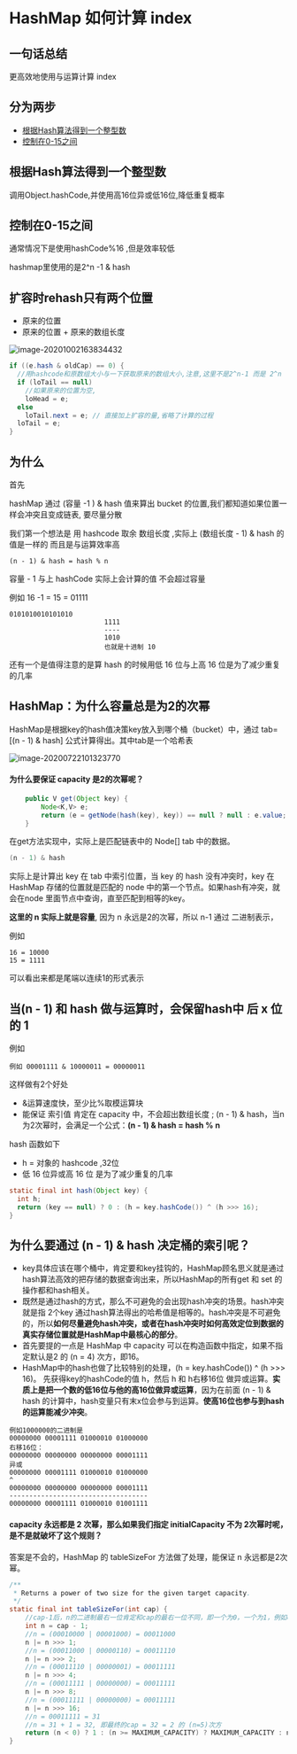# HashMap 如何计算 index

## 一句话总结

更高效地使用与运算计算 index

## 分为两步

- [根据Hash算法得到一个整型数](#根据Hash算法得到一个整型数)
- [控制在0-15之间](#控制在0-15之间)

## 根据Hash算法得到一个整型数

调用Object.hashCode,并使用高16位异或低16位,降低重复概率

## 控制在0-15之间

通常情况下是使用hashCode%16 ,但是效率较低

hashmap里使用的是2^n -1 & hash

## 扩容时rehash只有两个位置

- 原来的位置
- 原来的位置 + 原来的数组长度

![image-20201002163834432](../../../assets/image-20201002163834432.png)

```java
if ((e.hash & oldCap) == 0) {
  //用hashcode和原数组大小与一下获取原来的数组大小,注意,这里不是2^n-1 而是 2^n
  if (loTail == null)
    //如果原来的位置为空,
    loHead = e;
  else
    loTail.next = e; // 直接加上扩容的量,省略了计算的过程
  loTail = e;
}
```



## 为什么

首先

hashMap 通过 (容量 -1 ) & hash 值来算出 bucket 的位置,我们都知道如果位置一样会冲突且变成链表, 要尽量分散

我们第一个想法是 用 hashcode 取余 数组长度 ,实际上 (数组长度 - 1) & hash  的值是一样的 而且是与运算效率高

```
(n - 1) & hash = hash % n
```

容量 - 1 与上 hashCode 实际上会计算的值 不会超过容量 

例如 16 -1 = 15 = 01111

```
0101010010101010
						1111
						----
						1010
						也就是十进制 10
```

还有一个是值得注意的是算 hash 的时候用低 16 位与上高 16 位是为了减少重复的几率



## HashMap：为什么容量总是为2的次幂

HashMap是根据key的hash值决策key放入到哪个桶（bucket）中，通过 tab=[(n - 1) & hash] 公式计算得出。其中tab是一个哈希表

![image-20200722101323770](../../../assets/image-20200722101323770.png)

#### **为什么要保证 capacity 是2的次幂呢？**

```java
    public V get(Object key) {
        Node<K,V> e;
        return (e = getNode(hash(key), key)) == null ? null : e.value;
    }
```

在get方法实现中，实际上是匹配链表中的 Node[] tab 中的数据。

```java
(n - 1) & hash
```

实际上是计算出 key 在 tab 中索引位置，当 key 的 hash 没有冲突时，key 在 HashMap 存储的位置就是匹配的 node 中的第一个节点。如果hash有冲突，就会在node 里面节点中查询，直至匹配到相等的key。

**这里的 n 实际上就是容量**, 因为 n 永远是2的次幂，所以 n-1 通过 二进制表示，

例如

```
16 = 10000
15 = 1111  
```

可以看出来都是尾端以连续1的形式表示

## **当(n - 1) 和 hash 做与运算时，会保留hash中 后 x 位的 1**

例如

```
例如 00001111 & 10000011 = 00000011
```

这样做有2个好处

- &运算速度快，至少比%取模运算块
- 能保证 索引值 肯定在 capacity 中，不会超出数组长度  ; (n - 1) & hash，当n为2次幂时，会满足一个公式：**(n - 1) & hash = hash % n**

hash 函数如下

- h  =  对象的 hashcode ,32位
- 低 16 位异或高 16 位 是为了减少重复的几率

```java
static final int hash(Object key) {
  int h;
  return (key == null) ? 0 : (h = key.hashCode()) ^ (h >>> 16);
}
```

## **为什么要通过 (n - 1) & hash 决定桶的索引呢？**

- key具体应该在哪个桶中，肯定要和key挂钩的，HashMap顾名思义就是通过hash算法高效的把存储的数据查询出来，所以HashMap的所有get 和 set 的操作都和hash相关。
- 既然是通过hash的方式，那么不可避免的会出现hash冲突的场景。hash冲突就是指 2个key 通过hash算法得出的哈希值是相等的。hash冲突是不可避免的，所以**如何尽量避免hash冲突，或者在hash冲突时如何高效定位到数据的真实存储位置就是HashMap中最核心的部分**。
- 首先要提的一点是 HashMap 中 capacity 可以在构造函数中指定，如果不指定默认是2 的 (n = 4) 次方，即16。
- HashMap中的hash也做了比较特别的处理，(h = key.hashCode()) ^ (h >>> 16)。
  先获得key的hashCode的值 h，然后 h 和 h右移16位 做异或运算。**实质上是把一个数的低16位与他的高16位做异或运算**，因为在前面 (n - 1) & hash 的计算中，hash变量只有末x位会参与到运算。**使高16位也参与到hash的运算能减少冲突**。

```
例如1000000的二进制是 
00000000 00001111 01000010 01000000
右移16位： 
00000000 00000000 00000000 00001111
异或 
00000000 00001111 01000010 01000000
^
00000000 00000000 00000000 00001111
-----------------------------------
00000000 00001111 01000010 01001111

```

#### **capacity 永远都是 2 次幂，那么如果我们指定 initialCapacity 不为 2次幂时呢，是不是就破坏了这个规则？**

答案是不会的，HashMap 的 tableSizeFor 方法做了处理，能保证 n 永远都是2次幂。

```java
/**
 * Returns a power of two size for the given target capacity.
 */
static final int tableSizeFor(int cap) {
    //cap-1后，n的二进制最右一位肯定和cap的最右一位不同，即一个为0，一个为1，例如cap=17（00010001），n=cap-1=16（00010000）
    int n = cap - 1;
    //n = (00010000 | 00001000) = 00011000
    n |= n >>> 1;
    //n = (00011000 | 00000110) = 00011110
    n |= n >>> 2;
    //n = (00011110 | 00000001) = 00011111
    n |= n >>> 4;
    //n = (00011111 | 00000000) = 00011111
    n |= n >>> 8;
    //n = (00011111 | 00000000) = 00011111
    n |= n >>> 16;
    //n = 00011111 = 31
    //n = 31 + 1 = 32, 即最终的cap = 32 = 2 的 (n=5)次方
    return (n < 0) ? 1 : (n >= MAXIMUM_CAPACITY) ? MAXIMUM_CAPACITY : n + 1;
}

```

